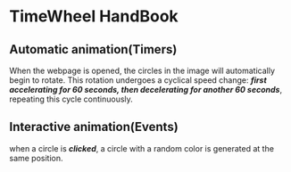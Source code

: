 # **TimeWheel HandBook**

## Automatic animation(Timers)
When the webpage is opened, the circles in the image will automatically begin to rotate. This rotation undergoes a cyclical speed change: ***first accelerating for 60 seconds, then decelerating for another 60 seconds***, repeating this cycle continuously. 
## Interactive animation(Events)
when a circle is ***clicked***, a circle with a random color is generated at the same position.